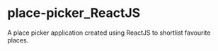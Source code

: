 # place-picker_ReactJS
A place picker application created using ReactJS to shortlist favourite places.
